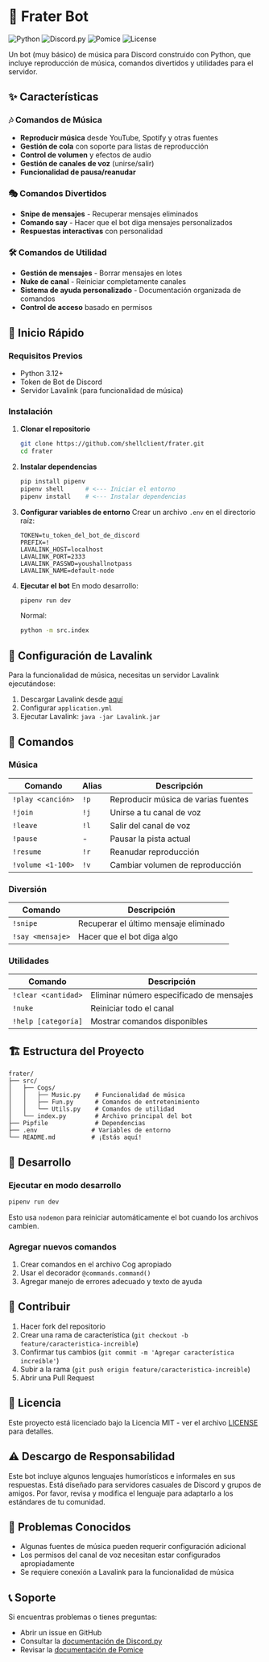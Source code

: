 # 🎵 Frater Bot

![Python](https://img.shields.io/badge/python-v3.13+-blue.svg)
![Discord.py](https://img.shields.io/badge/discord.py-v2.0+-blue.svg)
![Pomice](https://img.shields.io/badge/pomice-latest-green.svg)
![License](https://img.shields.io/badge/license-MIT-green.svg)

Un bot (muy básico) de música para Discord construido con Python, que incluye reproducción de música, comandos divertidos y utilidades para el servidor.

## ✨ Características

### 🎶 Comandos de Música
- **Reproducir música** desde YouTube, Spotify y otras fuentes
- **Gestión de cola** con soporte para listas de reproducción
- **Control de volumen** y efectos de audio
- **Gestión de canales de voz** (unirse/salir)
- **Funcionalidad de pausa/reanudar**

### 🎭 Comandos Divertidos  
- **Snipe de mensajes** - Recuperar mensajes eliminados
- **Comando say** - Hacer que el bot diga mensajes personalizados
- **Respuestas interactivas** con personalidad

### 🛠️ Comandos de Utilidad
- **Gestión de mensajes** - Borrar mensajes en lotes
- **Nuke de canal** - Reiniciar completamente canales
- **Sistema de ayuda personalizado** - Documentación organizada de comandos
- **Control de acceso** basado en permisos

## 🚀 Inicio Rápido

### Requisitos Previos
- Python 3.12+
- Token de Bot de Discord
- Servidor Lavalink (para funcionalidad de música)

### Instalación

1. **Clonar el repositorio**
   ```bash
   git clone https://github.com/shellclient/frater.git
   cd frater
   ```

2. **Instalar dependencias**
   ```bash
   pip install pipenv
   pipenv shell      # <--- Iniciar el entorno
   pipenv install    # <--- Instalar dependencias
   ```

3. **Configurar variables de entorno**
   Crear un archivo `.env` en el directorio raíz:
   ```env
   TOKEN=tu_token_del_bot_de_discord
   PREFIX=!
   LAVALINK_HOST=localhost
   LAVALINK_PORT=2333
   LAVALINK_PASSWD=youshallnotpass
   LAVALINK_NAME=default-node
   ```

4. **Ejecutar el bot**
   En modo desarrollo:
   ```bash
   pipenv run dev
   ```

   Normal:
   ```bash
   python -m src.index 
   ```

## 🎵 Configuración de Lavalink

Para la funcionalidad de música, necesitas un servidor Lavalink ejecutándose:

1. Descargar Lavalink desde [aquí](https://github.com/freyacodes/Lavalink/releases)
2. Configurar `application.yml`
3. Ejecutar Lavalink: `java -jar Lavalink.jar`

## 📝 Comandos

### Música
| Comando | Alias | Descripción |
|---------|-------|-------------|
| `!play <canción>` | `!p` | Reproducir música de varias fuentes |
| `!join` | `!j` | Unirse a tu canal de voz |
| `!leave` | `!l` | Salir del canal de voz |
| `!pause` | - | Pausar la pista actual |
| `!resume` | `!r` | Reanudar reproducción |
| `!volume <1-100>` | `!v` | Cambiar volumen de reproducción |

### Diversión
| Comando | Descripción |
|---------|-------------|
| `!snipe` | Recuperar el último mensaje eliminado |
| `!say <mensaje>` | Hacer que el bot diga algo |

### Utilidades
| Comando | Descripción |
|---------|-------------|
| `!clear <cantidad>` | Eliminar número especificado de mensajes |
| `!nuke` | Reiniciar todo el canal |
| `!help [categoría]` | Mostrar comandos disponibles |

## 🏗️ Estructura del Proyecto

```
frater/
├── src/
│   ├── Cogs/
│   │   ├── Music.py    # Funcionalidad de música
│   │   ├── Fun.py      # Comandos de entretenimiento
│   │   └── Utils.py    # Comandos de utilidad
│   └── index.py        # Archivo principal del bot
├── Pipfile             # Dependencias
├── .env               # Variables de entorno
└── README.md          # ¡Estás aquí!
```

## 🔧 Desarrollo

### Ejecutar en modo desarrollo
```bash
pipenv run dev
```

Esto usa `nodemon` para reiniciar automáticamente el bot cuando los archivos cambien.

### Agregar nuevos comandos
1. Crear comandos en el archivo Cog apropiado
2. Usar el decorador `@commands.command()`
3. Agregar manejo de errores adecuado y texto de ayuda

## 🤝 Contribuir

1. Hacer fork del repositorio
2. Crear una rama de característica (`git checkout -b feature/caracteristica-increible`)
3. Confirmar tus cambios (`git commit -m 'Agregar característica increíble'`)
4. Subir a la rama (`git push origin feature/caracteristica-increible`)
5. Abrir una Pull Request

## 📄 Licencia

Este proyecto está licenciado bajo la Licencia MIT - ver el archivo [LICENSE](LICENSE) para detalles.

## ⚠️ Descargo de Responsabilidad

Este bot incluye algunos lenguajes humorísticos e informales en sus respuestas. Está diseñado para servidores casuales de Discord y grupos de amigos. Por favor, revisa y modifica el lenguaje para adaptarlo a los estándares de tu comunidad.

## 🐛 Problemas Conocidos

- Algunas fuentes de música pueden requerir configuración adicional
- Los permisos del canal de voz necesitan estar configurados apropiadamente
- Se requiere conexión a Lavalink para la funcionalidad de música

## 📞 Soporte

Si encuentras problemas o tienes preguntas:
- Abrir un issue en GitHub
- Consultar la [documentación de Discord.py](https://discordpy.readthedocs.io/)
- Revisar la [documentación de Pomice](https://github.com/cloudwithax/pomice)
